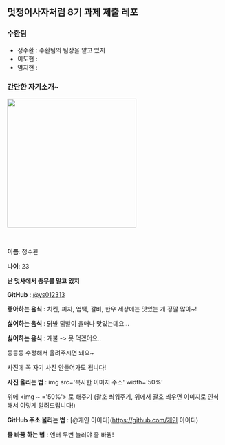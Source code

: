 ## 멋쟁이사자처럼 8기 과제 제출 레포

### 수환팀

* 정수환 : 수환팀의 팀장을 맡고 있지
* 이도현 :
* 염지현 :

### 간단한 자기소개~

<img width="300" src='https://avatars0.githubusercontent.com/u/18108336?s=460&u=b5420c1707804780e788621bdc705c5b36c884ba&v=4'>

&nbsp;

**이름**: 정수환

**나이**: 23

**난 멋사에서 총무를 맡고 있지**

**GitHub** : [@ys012313](https://github.com/ys012313)

**좋아하는 음식** : 치킨, 피자, 엽떡, 갈비, 한우 세상에는 맛있는 게 정말 많아~!

**싫어하는 음식** : ~~닭발~~ 닭발이 을매나 맛있는데요...

**싫어하는 음식** : 개불 -> 못 먹겠어요..

등등등 수정해서 올려주시면 돼요~

사진에 꼭 자기 사진 안들어가도 됩니다!

**사진 올리는 법** : img src='복사한 이미지 주소' width='50%'

위에 <img ~ ='50%'> 로 해주기 (괄호 씌워주기, 위에서 괄호 씌우면 이미지로 인식해서 이렇게 알려드립니다!) 

**GitHub 주소 올리는 법** : [@개인 아이디](https://github.com/개인 아이디)

**줄 바꿈 하는 법** : 엔터 두번 눌러야 줄 바뀜!

